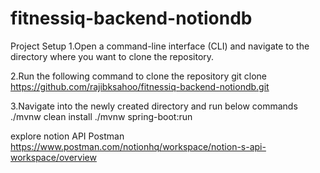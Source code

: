 # fitnessiq-backend-notiondb

Project Setup
1.Open a command-line interface (CLI) and navigate to the directory where you want to clone the repository.

2.Run the following command to clone the repository
git clone https://github.com/rajibksahoo/fitnessiq-backend-notiondb.git

3.Navigate into the newly created directory and run below commands 
./mvnw clean install
./mvnw spring-boot:run


explore notion API
Postman
https://www.postman.com/notionhq/workspace/notion-s-api-workspace/overview
